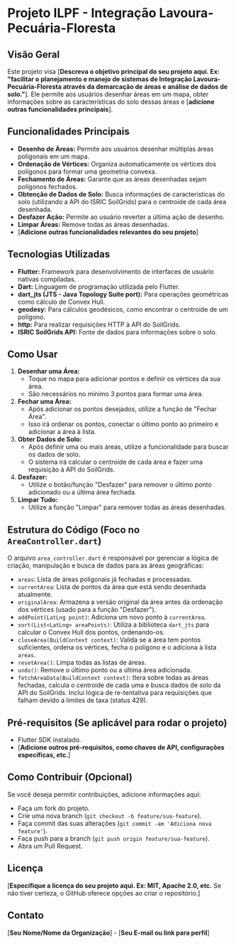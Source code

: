 # Projeto ILPF - Integração Lavoura-Pecuária-Floresta

## Visão Geral

Este projeto visa [**Descreva o objetivo principal do seu projeto aqui. Ex: "facilitar o planejamento e manejo de sistemas de Integração Lavoura-Pecuária-Floresta através da demarcação de áreas e análise de dados de solo."**]. Ele permite aos usuários desenhar áreas em um mapa, obter informações sobre as características do solo dessas áreas e [**adicione outras funcionalidades principais**].

## Funcionalidades Principais

*   **Desenho de Áreas:** Permite aos usuários desenhar múltiplas áreas poligonais em um mapa.
*   **Ordenação de Vértices:** Organiza automaticamente os vértices dos polígonos para formar uma geometria convexa.
*   **Fechamento de Áreas:** Garante que as áreas desenhadas sejam polígonos fechados.
*   **Obtenção de Dados de Solo:** Busca informações de características do solo (utilizando a API do ISRIC SoilGrids) para o centroide de cada área desenhada.
*   **Desfazer Ação:** Permite ao usuário reverter a última ação de desenho.
*   **Limpar Áreas:** Remove todas as áreas desenhadas.
*   [**Adicione outras funcionalidades relevantes do seu projeto**]

## Tecnologias Utilizadas

*   **Flutter:** Framework para desenvolvimento de interfaces de usuário nativas compiladas.
*   **Dart:** Linguagem de programação utilizada pelo Flutter.
*   **dart_jts (JTS - Java Topology Suite port):** Para operações geométricas como cálculo de Convex Hull.
*   **geodesy:** Para cálculos geodésicos, como encontrar o centroide de um polígono.
*   **http:** Para realizar requisições HTTP à API do SoilGrids.
*   **ISRIC SoilGrids API:** Fonte de dados para informações sobre o solo.

## Como Usar

1.  **Desenhar uma Área:**
    *   Toque no mapa para adicionar pontos e definir os vértices da sua área.
    *   São necessários no mínimo 3 pontos para formar uma área.
2.  **Fechar uma Área:**
    *   Após adicionar os pontos desejados, utilize a função de "Fechar Área".
    *   Isso irá ordenar os pontos, conectar o último ponto ao primeiro e adicionar a área à lista.
3.  **Obter Dados de Solo:**
    *   Após definir uma ou mais áreas, utilize a funcionalidade para buscar os dados de solo.
    *   O sistema irá calcular o centroide de cada área e fazer uma requisição à API do SoilGrids.
4.  **Desfazer:**
    *   Utilize o botão/função "Desfazer" para remover o último ponto adicionado ou a última área fechada.
5.  **Limpar Tudo:**
    *   Utilize a função "Limpar" para remover todas as áreas desenhadas.

## Estrutura do Código (Foco no `AreaController.dart`)

O arquivo `area_controller.dart` é responsável por gerenciar a lógica de criação, manipulação e busca de dados para as áreas geográficas:

*   `areas`: Lista de áreas poligonais já fechadas e processadas.
*   `currentArea`: Lista de pontos da área que está sendo desenhada atualmente.
*   `originalArea`: Armazena a versão original da área antes da ordenação dos vértices (usado para a função "Desfazer").
*   `addPoint(LatLng point)`: Adiciona um novo ponto à `currentArea`.
*   `sort(List<LatLng> areaPoints)`: Utiliza a biblioteca `dart_jts` para calcular o Convex Hull dos pontos, ordenando-os.
*   `closeArea(BuildContext context)`: Valida se a área tem pontos suficientes, ordena os vértices, fecha o polígono e o adiciona à lista `areas`.
*   `resetArea()`: Limpa todas as listas de áreas.
*   `undo()`: Remove o último ponto ou a última área adicionada.
*   `fetchAreaData(BuildContext context)`: Itera sobre todas as áreas fechadas, calcula o centroide de cada uma e busca dados de solo da API do SoilGrids. Inclui lógica de re-tentativa para requisições que falham devido a limites de taxa (status 429).

## Pré-requisitos (Se aplicável para rodar o projeto)

*   Flutter SDK instalado.
*   [**Adicione outros pré-requisitos, como chaves de API, configurações específicas, etc.**]

## Como Contribuir (Opcional)

Se você deseja permitir contribuições, adicione informações aqui:

*   Faça um fork do projeto.
*   Crie uma nova branch (`git checkout -b feature/sua-feature`).
*   Faça commit das suas alterações (`git commit -am 'Adiciona nova feature'`).
*   Faça push para a branch (`git push origin feature/sua-feature`).
*   Abra um Pull Request.

## Licença

[**Especifique a licença do seu projeto aqui. Ex: MIT, Apache 2.0, etc.** Se não tiver certeza, o GitHub oferece opções ao criar o repositório.]

## Contato

[**Seu Nome/Nome da Organização**] - [**Seu E-mail ou link para perfil**]